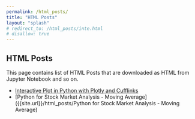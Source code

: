 ```yaml
---
permalink: /html_posts/
title: "HTML Posts"
layout: "splash"
# redirect_to: /html_posts/inte.html
# disallow: true
---
```

## HTML Posts

This page contains list of HTML Posts that are downloaded as HTML from Jupyter Notebook and so on.

* [Interactive Plot in Python with Plotly and Cufflinks]({{site.url}}/html_posts/interactive_plot_with_plotly)
* [Python for Stock Market Analysis - Moving Average]({{site.url}}/html_posts/Python for Stock Market Analysis - Moving Average)